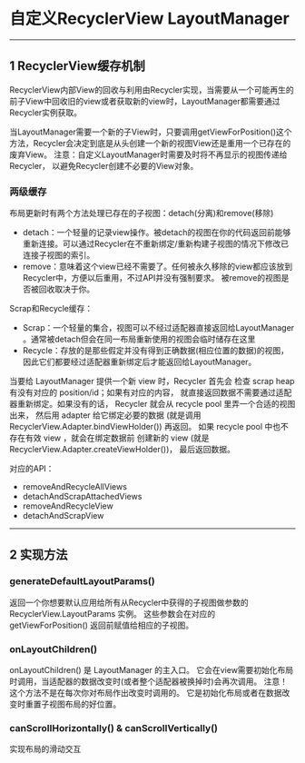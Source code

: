 # 自定义RecyclerView LayoutManager

---
## 1 RecyclerView缓存机制

RecyclerView内部View的回收与利用由Recycler实现，当需要从一个可能再生的前子View中回收旧的view或者获取新的view时，LayoutManager都需要通过Recycler实例获取。

当LayoutManager需要一个新的子View时，只要调用getViewForPosition()这个方法，Recycler会决定到底是从头创建一个新的视图View还是重用一个已存在的废弃View。 注意：自定义LayoutManager时需要及时将不再显示的视图传递给Recycler， 以避免Recycler创建不必要的View对象。


### 两级缓存

布局更新时有两个方法处理已存在的子视图：detach(分离)和remove(移除)

- detach：一个轻量的记录view操作。被detach的视图在你的代码返回前能够重新连接。可以通过Recycler在不重新绑定/重新构建子视图的情况下修改已连接子视图的索引。
- remove：意味着这个view已经不需要了。任何被永久移除的view都应该放到Recycler中，方便以后重用，不过API并没有强制要求。 被remove的视图是否被回收取决于你。


Scrap和Recycle缓存：

- Scrap：一个轻量的集合，视图可以不经过适配器直接返回给LayoutManager 。通常被detach但会在同一布局重新使用的视图会临时储存在这里
- Recycle：存放的是那些假定并没有得到正确数据(相应位置的数据)的视图， 因此它们都要经过适配器重新绑定后才能返回给LayoutManager。


当要给 LayoutManager 提供一个新 view 时，Recycler 首先会 检查 scrap heap 有没有对应的 position/id；如果有对应的内容， 就直接返回数据不需要通过适配器重新绑定。如果没有的话， Recycler 就会从 recycle pool 里弄一个合适的视图出来， 然后用 adapter 给它绑定必要的数据 (就是调用 RecyclerView.Adapter.bindViewHolder()) 再返回。 如果 recycle pool 中也不存在有效 view ，就会在绑定数据前 创建新的 view (就是 RecyclerView.Adapter.createViewHolder())， 最后返回数据。


对应的API：

- removeAndRecycleAllViews
- detachAndScrapAttachedViews
- removeAndRecycleView
- detachAndScrapView

---
## 2 实现方法

### generateDefaultLayoutParams()

返回一个你想要默认应用给所有从Recycler中获得的子视图做参数的 RecyclerView.LayoutParams 实例。 这些参数会在对应的 getViewForPosition() 返回前赋值给相应的子视图。


### onLayoutChildren()

onLayoutChildren() 是 LayoutManager 的主入口。 它会在view需要初始化布局时调用，当适配器的数据改变时(或者整个适配器被换掉时)会再次调用。 注意！这个方法不是在每次你对布局作出改变时调用的。 它是初始化布局或者在数据改变时重置子视图布局的好位置。


### canScrollHorizontally() & canScrollVertically()

实现布局的滑动交互


